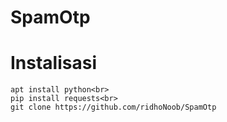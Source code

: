 # SpamOtp

# Instalisasi <br>
```apt install git <br>
apt install python<br>
pip install requests<br>
git clone https://github.com/ridhoNoob/SpamOtp

